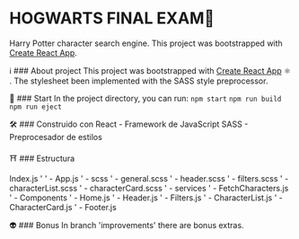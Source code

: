# HOGWARTS FINAL EXAM🔮
Harry Potter character search engine.
This project was bootstrapped with [Create React App](https://github.com/facebook/create-react-app).


ℹ️ ### About project
This project was bootstrapped with [Create React App](https://github.com/facebook/create-react-app) ⚛︎ .
The stylesheet been implemented with the SASS style preprocessor. 


🚀 ### Start
In the project directory, you can run:
  `npm start`
  `npm run build`
  `npm run eject`


🛠 ### Construido con
React - Framework de JavaScript
SASS - Preprocesador de estilos

⛩ ### Estructura

Index.js
  '
  ' - App.js
      ' - scss
          ' - general.scss
          ' - header.scss
          ' - filters.scss
          ' - characterList.scss
          ' - characterCard.scss
      ' - services
          ' - FetchCharacters.js
      ' - Components
          ' - Home.js
          ' - Header.js
          ' - Filters.js
          ' - CharacterList.js
          ' - CharacterCard.js
          ' - Footer.js

👽 ### Bonus
In branch 'improvements' there are bonus extras.

